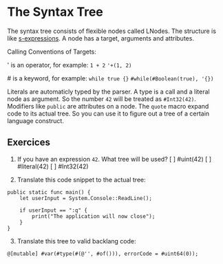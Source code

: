 # The Syntax Tree

The syntax tree consists of flexible nodes called LNodes. The structure is like [s-expressions](https://en.wikipedia.org/wiki/S-expression). A node has a target, arguments and attributes.

Calling Conventions of Targets:

' is an operator, for example: `1 + 2`
    ```
        '+(1, 2)
    ```

 
\# is a keyword, for example: `while true {}`
    ```
    #while(#Boolean(true), '{})
    ```
    
Literals are automaticly typed by the parser. A type is a call and a literal node as argument. So the number `42` will be treated as `#Int32(42)`. Modifiers like `public` are attributes on a node.
The `quote` macro expand code to its actual tree. So you can use it to figure out a tree of a certain language construct.

## Exercices

1. If you have an expression `42`. What tree will be used?
    [ ] #uint(42)
    [ ] #literal(42)
    [ ] #Int32(42)

2. Translate this code snippet to the actual tree:

```back
public static func main() {
    let userInput = System.Console::ReadLine();

    if userInput == ":q" {
        print("The application will now close");
    }
}
```

3. Translate this tree to valid backlang code:

`@[mutable] #var(#type(#(@'', #of())), errorCode = #uint64(0));`